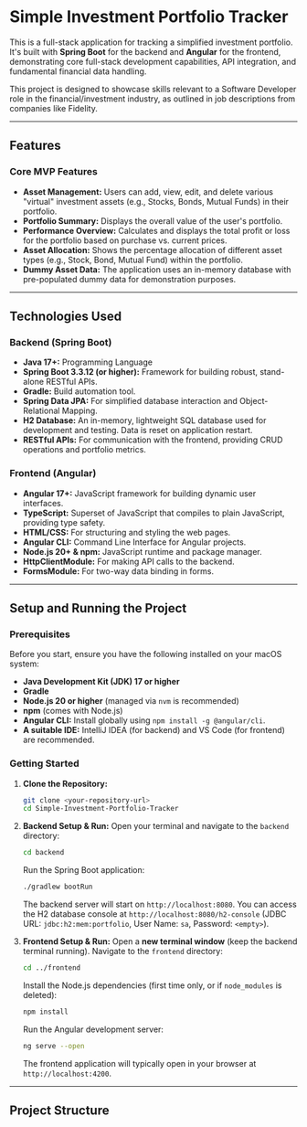 # Simple Investment Portfolio Tracker

This is a full-stack application for tracking a simplified investment portfolio. It's built with **Spring Boot** for the backend and **Angular** for the frontend, demonstrating core full-stack development capabilities, API integration, and fundamental financial data handling.

This project is designed to showcase skills relevant to a Software Developer role in the financial/investment industry, as outlined in job descriptions from companies like Fidelity.

---

## Features

### Core MVP Features
* **Asset Management:** Users can add, view, edit, and delete various "virtual" investment assets (e.g., Stocks, Bonds, Mutual Funds) in their portfolio.
* **Portfolio Summary:** Displays the overall value of the user's portfolio.
* **Performance Overview:** Calculates and displays the total profit or loss for the portfolio based on purchase vs. current prices.
* **Asset Allocation:** Shows the percentage allocation of different asset types (e.g., Stock, Bond, Mutual Fund) within the portfolio.
* **Dummy Asset Data:** The application uses an in-memory database with pre-populated dummy data for demonstration purposes.

---

## Technologies Used

### Backend (Spring Boot)
* **Java 17+:** Programming Language
* **Spring Boot 3.3.12 (or higher):** Framework for building robust, stand-alone RESTful APIs.
* **Gradle:** Build automation tool.
* **Spring Data JPA:** For simplified database interaction and Object-Relational Mapping.
* **H2 Database:** An in-memory, lightweight SQL database used for development and testing. Data is reset on application restart.
* **RESTful APIs:** For communication with the frontend, providing CRUD operations and portfolio metrics.

### Frontend (Angular)
* **Angular 17+:** JavaScript framework for building dynamic user interfaces.
* **TypeScript:** Superset of JavaScript that compiles to plain JavaScript, providing type safety.
* **HTML/CSS:** For structuring and styling the web pages.
* **Angular CLI:** Command Line Interface for Angular projects.
* **Node.js 20+ & npm:** JavaScript runtime and package manager.
* **HttpClientModule:** For making API calls to the backend.
* **FormsModule:** For two-way data binding in forms.

---

## Setup and Running the Project

### Prerequisites
Before you start, ensure you have the following installed on your macOS system:
* **Java Development Kit (JDK) 17 or higher**
* **Gradle**
* **Node.js 20 or higher** (managed via `nvm` is recommended)
* **npm** (comes with Node.js)
* **Angular CLI:** Install globally using `npm install -g @angular/cli`.
* **A suitable IDE:** IntelliJ IDEA (for backend) and VS Code (for frontend) are recommended.

### Getting Started

1.  **Clone the Repository:**
    ```bash
    git clone <your-repository-url>
    cd Simple-Investment-Portfolio-Tracker
    ```

2.  **Backend Setup & Run:**
    Open your terminal and navigate to the `backend` directory:
    ```bash
    cd backend
    ```
    Run the Spring Boot application:
    ```bash
    ./gradlew bootRun
    ```
    The backend server will start on `http://localhost:8080`.
    You can access the H2 database console at `http://localhost:8080/h2-console` (JDBC URL: `jdbc:h2:mem:portfolio`, User Name: `sa`, Password: `<empty>`).

3.  **Frontend Setup & Run:**
    Open a **new terminal window** (keep the backend terminal running).
    Navigate to the `frontend` directory:
    ```bash
    cd ../frontend
    ```
    Install the Node.js dependencies (first time only, or if `node_modules` is deleted):
    ```bash
    npm install
    ```
    Run the Angular development server:
    ```bash
    ng serve --open
    ```
    The frontend application will typically open in your browser at `http://localhost:4200`.

---

## Project Structure
